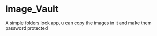 # Image_Vault
A simple folders lock app,
u can copy the images in it and make them password protected 
